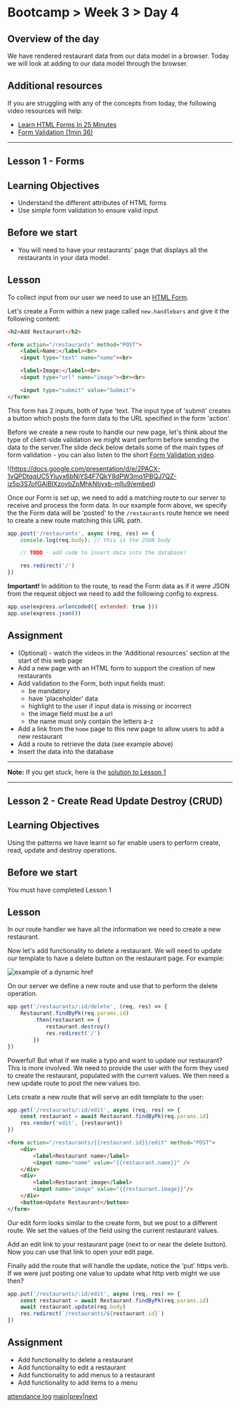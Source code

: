 # Bootcamp > Week 3 > Day 4

## Overview of the day

We have rendered restaurant data from our data model in a browser. Today we will look at adding to our data model through the browser.

## Additional resources
If you are struggling with any of the concepts from today, the following video resources will help:
  * [Learn HTML Forms In 25 Minutes](https://www.youtube.com/watch?v=fNcJuPIZ2WE)
  * [Form Validation (1min 36)](https://www.youtube.com/watch?v=MppB5jaKyZ4)

----

## Lesson 1 - Forms

## Learning Objectives

* Understand the different attributes of HTML forms
* Use simple form validation to ensure valid input

## Before we start
* You will need to have your restaurants' page that displays all the restaurants in your data model.

## Lesson

To collect input from our user we need to use an [HTML Form](https://www.w3schools.com/html/html_forms.asp). 

Let's create a Form within a new page called `new.handlebars` and give it the following content:

```html
<h2>Add Restaurant</h2>

<form action="/restaurants" method="POST">
    <label>Name:</label><br>
    <input type="text" name="name"><br>

    <label>Image:</label><br>
    <input type="url" name="image"><br><br>

    <input type="submit" value="Submit">
</form>
```

This form has 2 inputs, both of type 'text. The input type of 'submit' creates a button which posts the form data to the URL specified in the form 'action'. 

Before we create a new route to handle our new page, let's think about the type of client-side validation we might want perform before sending the data to the server.The slide deck below details some of the main types of form validation - you can also listen to the short [Form Validation video](https://www.youtube.com/watch?v=MppB5jaKyZ4).

!(https://docs.google.com/presentation/d/e/2PACX-1vQPDtqqUC5Yluyx6bNjYS4F7QkY8dPW3mq1PBQJ7QZ-iz5p3S7ofGAiBIXzovbZpMhkNtjvxb-mlIu9/embed)

Once our Form is set up, we need to add a matching route to our server to receive and process the form data. In our example form above, we specify the the Form data will be 'posted' to the `/restaurants` route hence we need to create a new route matching this URL path.

```javascript
app.post('/restaurants', async (req, res) => {
    console.log(req.body); // this is the JSON body

    // TODO - add code to insert data into the database!

    res.redirect('/')
})
```

**Important!** In addition to the route, to read the Form data as if it were JSON from the request object we need to add the following config to express.

```javascript
app.use(express.urlencoded({ extended: true }))
app.use(express.json())
```

## Assignment

* (Optional) - watch the videos in the 'Additional resources' section at the start of this web page
* Add a new page with an HTML form to support the creation of new restaurants
* Add validation to the Form, both input fields must:
     * be mandatory 
     * have 'placeholder' data
     * highlight to the user if input data is missing or incorrect
     * the image field must be a url
     * the name must only contain the letters a-z
* Add a link from the `home` page to this new page to allow users to add a new restaurant
* Add a route to retrieve the data (see example above)
* Insert the data into the database

---
**Note:**
If you get stuck, here is the [solution to Lesson 1](https://github.com/MultiverseLearningProducts/swe-solutions/tree/main/bootcamp/wk3/day4)

----

## Lesson 2 - Create Read Update Destroy (CRUD)

## Learning Objectives

Using the patterns we have learnt so far enable users to perform create, read, update and destroy operations.

## Before we start

You must have completed Lesson 1

## Lesson

In our route handler we have all the information we need to create a new restaurant. 

Now let's add functionality to delete a restaurant. We will need to update our template to have a delete button on the restaurant page. For example:

![example of a dynamic href](https://user-images.githubusercontent.com/4499581/95022824-5dd14900-0671-11eb-9cb3-2d9caa3cbb30.jpg)

On our server we define a new route and use that to perform the delete operation.

```javascript
app.get('/restaurants/:id/delete', (req, res) => {
    Restaurant.findByPk(req.params.id)
        .then(restaurant => {
            restaurant.destroy()
            res.redirect('/')
        })
})
```
Powerful! But what if we make a typo and want to update our restaurant? This is more involved. We need to provide the user with the form they used to create the restaurant, populated with the current values. We then need a new update route to post the new values too.

Lets create a new route that will serve an edit template to the user:

```javascript
app.get('/restaurants/:id/edit', async (req, res) => {
    const restaurant = await Restaurant.findByPk(req.params.id)
    res.render('edit', {restaurant})
})
```
```html
<form action="/restaurants/{{restaurant.id}}/edit" method="POST">
    <div>
        <label>Restaurant name</label>
        <input name="name" value="{{restaurant.name}}" />
    </div>
    <div>
        <label>Restaurant image</label>
        <input name="image" value="{{restaurant.image}}"/>
    </div>
    <button>Update Restaurant</button>
</form>
```
Our edit form looks similar to the create form, but we post to a different route. We set the values of the field using the current restaurant values.

Add an edit link to your restaurant page (next to or near the delete button). Now you can use that link to open your edit page.

Finally add the route that will handle the update, notice the 'put' https verb. If we were just posting one value to update what http verb might we use then?

```javascript
app.put('/restaurants/:id/edit', async (req, res) => {
    const restaurant = await Restaurant.findByPk(req.params.id)
    await restaurant.update(req.body)
    res.redirect(`/restaurants/${restaurant.id}`)
})
```

## Assignment

* Add functionality to delete a restaurant
* Add functionality to edit a restaurant
* Add functionality to add menus to a restaurant
* Add functionality to add items to a menu

[attendance log](https://platform.multiverse.io/apprentice/attendance-log/166)
[main](/swe)|[prev](/swe/bootcamp/wk3/day3.html)|[next](/swe/bootcamp/wk3/day5.html)